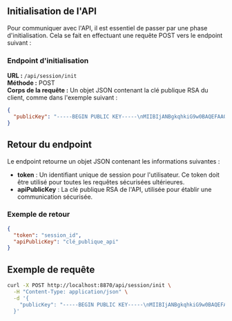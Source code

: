 ## Initialisation de l'API

Pour communiquer avec l'API, il est essentiel de passer par une phase d'initialisation. Cela se fait en effectuant une requête POST vers le endpoint suivant :

### Endpoint d'initialisation

**URL :** `/api/session/init`\
**Méthode :** POST\
**Corps de la requête :** Un objet JSON contenant la clé publique RSA du client, comme dans l'exemple suivant :

```json
{
  "publicKey": "-----BEGIN PUBLIC KEY-----\nMIIBIjANBgkqhkiG9w0BAQEFAAOCAQ8AMIIBCgKCAQEAmpoShmPBV3G3kLKmNW2D\nF0Zk4dvZ3cglANPcPEpD8FUlsETgQ8U9EfCCDTKgcNQGHbEB6zvjpkxtfNAeWM1C\nCqTgmEmLcZoaC0misw7efl+xzeN49fSs+0cotU/D4taaCz59Yoy08D1O5k7UADKa\nPilXq8ugJdwydNJZCWixjYDLi87uaRRB79AvLYjY8hHcw2y7zTwzr3C5GvmhcFWc\nkNmTLEP7UG9Hmay8PsGHvHBDStyoGzFLSnaNNnprDVflXLynkuWpilh008jv1+Et\n6xY9D53SBxmXKdprMVZmBhdY1G7WEn0VdDUHi1yaMU9jY9aObmu8Rbl1yGaoSeUm\nxwIDAQAB\n-----END PUBLIC KEY-----"
}
```

## Retour du endpoint

Le endpoint retourne un objet JSON contenant les informations suivantes :

- **token** : Un identifiant unique de session pour l'utilisateur. Ce token doit être utilisé pour toutes les requêtes sécurisées ultérieures.
- **apiPublicKey** : La clé publique RSA de l'API, utilisée pour établir une communication sécurisée.

### Exemple de retour

```json
{
  "token": "session_id",
  "apiPublicKey": "clé_publique_api"
}
```

## Exemple de requête

```bash
curl -X POST http://localhost:8870/api/session/init \
  -H "Content-Type: application/json" \
  -d '{
    "publicKey": "-----BEGIN PUBLIC KEY-----\nMIIBIjANBgkqhkiG9w0BAQEFAAOCAQ8AMIIBCgKCAQEAmpoShmPBV3G3kLKmNW2D\nF0Zk4dvZ3cglANPcPEpD8FUlsETgQ8U9EfCCDTKgcNQGHbEB6zvjpkxtfNAeWM1C\nCqTgmEmLcZoaC0misw7efl+xzeN49fSs+0cotU/D4taaCz59Yoy08D1O5k7UADKa\nPilXq8ugJdwydNJZCWixjYDLi87uaRRB79AvLYjY8hHcw2y7zTwzr3C5GvmhcFWc\nkNmTLEP7UG9Hmay8PsGHvHBDStyoGzFLSnaNNnprDVflXLynkuWpilh008jv1+Et\n6xY9D53SBxmXKdprMVZmBhdY1G7WEn0VdDUHi1yaMU9jY9aObmu8Rbl1yGaoSeUm\nxwIDAQAB\n-----END PUBLIC KEY-----"
  }'
```
